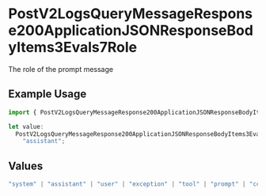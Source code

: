 # PostV2LogsQueryMessageResponse200ApplicationJSONResponseBodyItems3Evals7Role

The role of the prompt message

## Example Usage

```typescript
import { PostV2LogsQueryMessageResponse200ApplicationJSONResponseBodyItems3Evals7Role } from "orq-poc-typescript-multi-env-version/models/operations";

let value:
  PostV2LogsQueryMessageResponse200ApplicationJSONResponseBodyItems3Evals7Role =
    "assistant";
```

## Values

```typescript
"system" | "assistant" | "user" | "exception" | "tool" | "prompt" | "correction" | "expected_output"
```